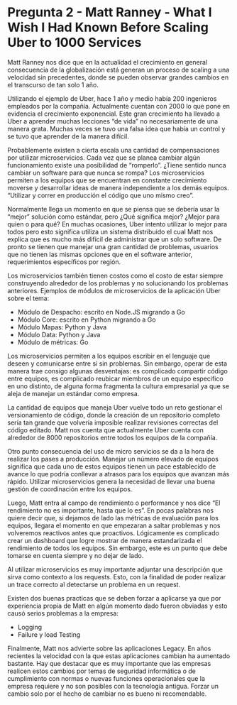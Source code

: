# Pregunta 2 - Matt Ranney - What I Wish I Had Known Before Scaling Uber to 1000 Services

Matt Ranney nos dice que en la actualidad el crecimiento en general consecuencia de la globalización está generan un proceso de scaling a una velocidad sin precedentes, donde se pueden observar grandes cambios en el transcurso de tan solo 1 año.

Utilizando el ejemplo de Uber, hace 1 año y medio había 200 ingenieros empleados por la compañía. Actualmente cuentan con 2000 lo que pone en evidencia el crecimiento exponencial. Este gran crecimiento ha llevado a Uber a aprender muchas lecciones “de vida” no necesariamente de una manera grata. Muchas veces se tuvo una falsa idea que había un control y se tuvo que aprender de la manera difícil. 

Probablemente existen a cierta escala una cantidad de compensaciones por utilizar microservicios. Cada vez que se planea cambiar algún funcionamiento existe una posibilidad de “romperlo”. ¿Tiene sentido nunca cambiar un software para que nunca se rompa? Los microservicios permiten a los equipos que se encuentran en constante crecimiento moverse y desarrollar ideas de manera independiente a los demás equipos. “Utilizar y correr en producción el código que uno mismo creo”. 

Normalmente llega un momento en que se piensa que se debería usar la “mejor” solución como estándar, pero ¿Qué significa mejor? ¿Mejor para quien o para qué? En muchas ocasiones, Uber intento utilizar lo mejor para todos pero esto significa utiliza un sistema distribuido el cual Matt nos explica que es mucho más difícil de administrar que un solo software. De pronto se tienen que manejar una gran cantidad de problemas, usuarios que no tienen las mismas opciones que en el software anterior, requerimientos específicos por región.

Los microservicios también tienen costos como el costo de estar siempre construyendo alrededor de los problemas y no solucionando los problemas anteriores. Ejemplos de módulos de microservicios de la aplicación Uber sobre el tema: 
* Módulo de Despacho: escrito en Node.JS migrando a Go
* Módulo Core: escrito en Python migrando a Go
* Módulo Mapas: Python y Java
* Módulo Data: Python y Java
* Módulo de métricas: Go

Los microservicios permiten a los equipos escribir en el lenguaje que deseen y comunicarse entre sí sin problemas. Sin embargo, operar de esta manera trae consigo algunas desventajas: es complicado compartir código entre equipos, es complicado reubicar miembros de un equipo especifico en uno distinto, de alguna forma fragmenta la cultura empresarial ya que se aleja de manejar un estándar como empresa.

La cantidad de equipos que maneja Uber vuelve todo un reto gestionar el versionamiento de código, donde la creación de un repositorio completo sería tan grande que volvería imposible realizar revisiones correctas del código editado. Matt nos cuenta que actualmente Uber cuenta con alrededor de 8000 repositorios entre todos los equipos de la compañía. 

Otro punto consecuencia del uso de micro servicios se da a la hora de realizar los pases a producción. Manejar un número elevado de equipos significa que cada uno de estos equipos tienen un pace establecido de avance lo que podría conllevar a atrasos para los equipos que avanzan más rápido. Utilizar microservicios genera la necesidad de llevar una buena gestión de coordinación entre los equipos.

Luego, Matt entra al campo de rendimiento o performance y nos dice “El rendimiento no es importante, hasta que lo es”. En pocas palabras nos quiere decir que, si dejamos de lado las métricas de evaluación para los equipos, llegara el momento en que empezaran a saltar problemas y nos volveremos reactivos antes que proactivos. Lógicamente es complicado crear un dashboard que logre mostrar de manera estandarizada el rendimiento de todos los equipos. Sin embargo, este es un punto que debe tomarse en cuenta siempre y no dejar de lado.

Al utilizar microservicios es muy importante adjuntar una descripción que sirva como contexto a los requests. Esto, con la finalidad de poder realizar un trace correcto al detectarse un problema en un request. 

Existen dos buenas practicas que se deben forzar a aplicarse ya que por experiencia propia de Matt en algún momento dado fueron obviadas y esto causó serios problemas a la empresa:
* Logging
* Failure y load Testing

Finalmente, Matt nos advierte sobre las aplicaciones Legacy. En años recientes la velocidad con la que estas aplicaciones cambian ha aumentado bastante. Hay que destacar que es muy importante que las empresas realicen estos cambios por temas de seguridad informática o de cumplimiento con normas o nuevas funciones operacionales que la empresa requiere y no son posibles con la tecnología antigua. Forzar un cambio solo por el hecho de cambiar no es bueno ni recomendable.

